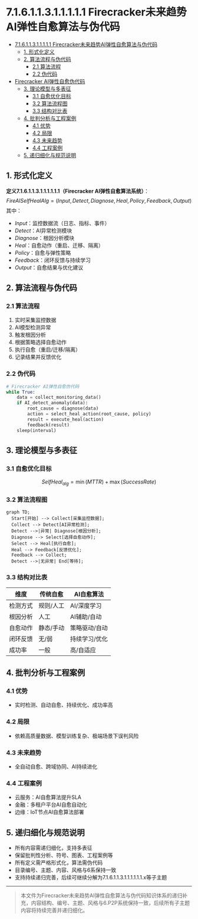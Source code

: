 # 7.1.6.1.1.3.1.1.1.1.1 Firecracker未来趋势AI弹性自愈算法与伪代码


<!-- TOC START -->

- [7.1.6.1.1.3.1.1.1.1.1 Firecracker未来趋势AI弹性自愈算法与伪代码](#71611311111-firecracker未来趋势ai弹性自愈算法与伪代码)
  - [1. 形式化定义](#1-形式化定义)
  - [2. 算法流程与伪代码](#2-算法流程与伪代码)
    - [2.1 算法流程](#21-算法流程)
    - [2.2 伪代码](#22-伪代码)
- [Firecracker AI弹性自愈伪代码](#firecracker-ai弹性自愈伪代码)
  - [3. 理论模型与多表征](#3-理论模型与多表征)
    - [3.1 自愈优化目标](#31-自愈优化目标)
    - [3.2 算法流程图](#32-算法流程图)
    - [3.3 结构对比表](#33-结构对比表)
  - [4. 批判分析与工程案例](#4-批判分析与工程案例)
    - [4.1 优势](#41-优势)
    - [4.2 局限](#42-局限)
    - [4.3 未来趋势](#43-未来趋势)
    - [4.4 工程案例](#44-工程案例)
  - [5. 递归细化与规范说明](#5-递归细化与规范说明)

<!-- TOC END -->

## 1. 形式化定义

**定义7.1.6.1.1.3.1.1.1.1.1.1（Firecracker AI弹性自愈算法系统）**：
$$
FireAISelfHealAlg = (Input, Detect, Diagnose, Heal, Policy, Feedback, Output)
$$
其中：

- $Input$：监控数据流（日志、指标、事件）
- $Detect$：AI异常检测模块
- $Diagnose$：根因分析模块
- $Heal$：自愈动作（重启、迁移、隔离）
- $Policy$：自愈与弹性策略
- $Feedback$：闭环反馈与持续学习
- $Output$：自愈结果与优化建议

## 2. 算法流程与伪代码

### 2.1 算法流程

1. 实时采集监控数据
2. AI模型检测异常
3. 触发根因分析
4. 根据策略选择自愈动作
5. 执行自愈（重启/迁移/隔离）
6. 记录结果并反馈优化

### 2.2 伪代码

```python
# Firecracker AI弹性自愈伪代码
while True:
    data = collect_monitoring_data()
    if AI_detect_anomaly(data):
        root_cause = diagnose(data)
        action = select_heal_action(root_cause, policy)
        result = execute_heal(action)
        feedback(result)
    sleep(interval)
```

## 3. 理论模型与多表征

### 3.1 自愈优化目标

$$SelfHeal_{alg} = \min (MTTR) + \max (SuccessRate)$$

### 3.2 算法流程图

```mermaid
graph TD;
  Start[开始] --> Collect[采集监控数据];
  Collect --> Detect[AI异常检测];
  Detect -->|异常| Diagnose[根因分析];
  Diagnose --> Select[选择自愈动作];
  Select --> Heal[执行自愈];
  Heal --> Feedback[反馈优化];
  Feedback --> Collect;
  Detect -->|无异常| End[等待];
```

### 3.3 结构对比表

| 维度 | 传统自愈 | AI自愈算法 |
|------|----------|------------|
| 检测方式 | 规则/人工 | AI/深度学习 |
| 根因分析 | 人工 | AI辅助/自动 |
| 自愈动作 | 静态/手动 | 策略驱动/自动 |
| 闭环反馈 | 无/弱 | 持续学习/优化 |
| 成功率 | 一般 | 高/自适应 |

## 4. 批判分析与工程案例

### 4.1 优势

- 实时检测、自动自愈、持续优化、成功率高

### 4.2 局限

- 依赖高质量数据、模型训练复杂、极端场景下误判风险

### 4.3 未来趋势

- 全自动自愈、跨域协同、AI持续进化

### 4.4 工程案例

- 云服务：AI自愈算法提升SLA
- 金融：多租户平台AI自愈自动化
- 边缘：IoT节点AI自愈算法部署

## 5. 递归细化与规范说明

- 所有内容需递归细化，支持多表征
- 保留批判性分析、符号、图表、工程案例等
- 所有定义需严格形式化，算法需伪代码
- 目录编号、主题、内容、风格与6系保持一致
- 支持持续递归完善，后续可继续分解为7.1.6.1.1.3.1.1.1.1.1.1.x等子主题

---
> 本文件为Firecracker未来趋势AI弹性自愈算法与伪代码知识体系的递归补充，内容结构、编号、主题、风格与6.P2P系统保持一致，后续所有子主题内容将持续完善并递归细化。
